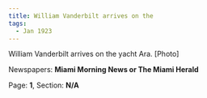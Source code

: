 ```yaml
---  
title: William Vanderbilt arrives on the  
tags:  
  - Jan 1923  
---  
```

  
William Vanderbilt arrives on the yacht Ara. [Photo]  
  
Newspapers: **Miami Morning News or The Miami Herald**  
  
Page: **1**, Section: **N/A** 
